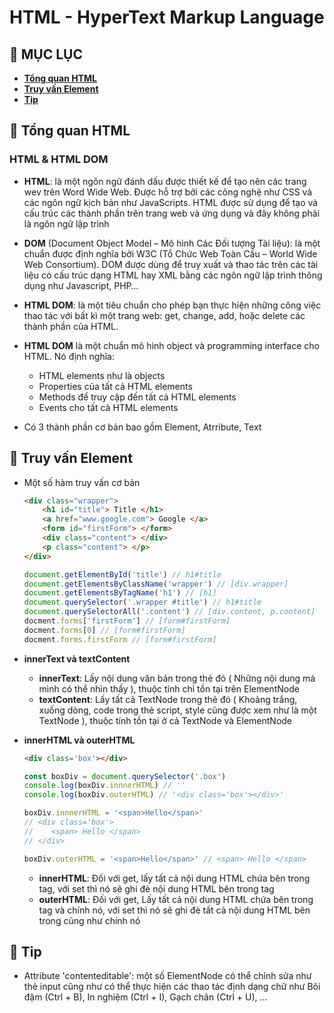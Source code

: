 # **HTML - HyperText Markup Language**

## 🔷 MỤC LỤC

- **[Tổng quan HTML](#-tổng-quan-html)**
- **[Truy vấn Element](#-truy-vấn-element)**
- **[Tip](#-tip)**

## 🔷 Tổng quan HTML

### HTML & HTML DOM

- **HTML**: là một ngôn ngữ đánh dấu được thiết kế để tạo nên các trang wev trên Word Wide Web. Được hỗ trợ bởi các công nghệ như CSS và các ngôn ngữ kịch bản như JavaScripts. HTML được sử dụng để tạo và cấu trúc các thành phần trên trang web và ứng dụng và đây không phải là ngôn ngữ lập trình

- **DOM** (Document Object Model – Mô hình Các Đối tượng Tài liệu): là một chuẩn được định nghĩa bởi W3C (Tổ Chức Web Toàn Cầu – World Wide Web Consortium). DOM được dùng để truy xuất và thao tác trên các tài liệu có cấu trúc dạng HTML hay XML bằng các ngôn ngữ lập trình thông dụng như Javascript, PHP…

- **HTML DOM**: là một tiêu chuẩn cho phép bạn thực hiện những công việc thao tác với bất kì một trang web: get, change, add, hoặc delete các thành phần của HTML.

- **HTML DOM** là một chuẩn mô hình object và programming interface cho HTML. Nó định nghĩa:
    - HTML elements như là objects
    - Properties của tất cả HTML elements
    - Methods để truy cập đến tất cả HTML elements
    - Events cho tất cả HTML elements

- Có 3 thành phần cơ bản bao gồm Element, Atrribute, Text

## 🔷 Truy vấn Element

- Một số hàm truy vấn cơ bản

    ```html
    <div class="wrapper">
        <h1 id="title"> Title </h1>
        <a href="www.google.com"> Google </a>
        <form id="firstForm"> </form>
        <div class="content"> </div>
        <p class="content"> </p>
    </div>    
    ```

    ```js
    document.getElementById('title') // h1#title
    document.getElementsByClassName('wrapper') // [div.wrapper]
    document.getElementsByTagName('h1') // [h1]
    document.querySelector('.wrapper #title') // h1#title
    document.querySelectorAll('.content') // [div.content, p.content]
    docment.forms['firstForm'] // [form#firstForm]
    docment.forms[0] // [form#firstForm]
    docment.forms.firstForm // [form#firstForm]
    ```

- **innerText và textContent**
    + **innerText**: Lấy nội dung văn bản trong thẻ đó ( Những nội dung mà mình có thể nhìn thấy ), thuộc tính chỉ tồn tại trên ElementNode
    + **textContent**: Lấy tất cả TextNode trong thẻ đó ( Khoảng trắng, xuống dòng, code trong thẻ script, style cũng được xem như là một TextNode ), thuộc tính tồn tại ở cả TextNode và ElementNode

- **innerHTML và outerHTML**

    ```html
    <div class='box'></div>
    ```

    ```js
    const boxDiv = document.querySelector('.box')
    console.log(boxDiv.innnerHTML) // ''
    console.log(boxDiv.outerHTML) // '<div class='box'></div>'

    boxDiv.innnerHTML = '<span>Hello</span>'
    // <div class='box'>
    //    <span> Hello </span>
    // </div>

    boxDiv.outerHTML = '<span>Hello</span>' // <span> Hello </span>
    ```

    + **innerHTML**: Đối với get, lấy tất cả nội dung HTML chứa bên trong tag, với set thì nó sẽ ghi đè nội dung HTML bên trong tag
    + **outerHTML**: Đối với get, Lấy tất cả nội dung HTML chứa bên trong tag và chính nó, với set thì nó sẽ ghi đè tất cả nội dung HTML bên trong cũng như chính nó

## 🔷 Tip

- Attribute 'contenteditable': một số ElementNode có thể chỉnh sửa như thẻ input cũng như có thể thực hiện các thao tác định dạng chữ như Bôi đậm (Ctrl + B), In nghiệm (Ctrl + I), Gạch chân (Ctrl + U), ...
